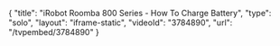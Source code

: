 {
    "title": "iRobot Roomba 800 Series - How To Charge Battery",
    "type": "solo",
    "layout": "iframe-static",
    "videoId": "3784890",
    "url": "\/tvpembed\/3784890"
}